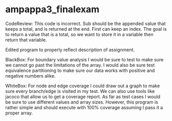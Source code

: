 # ampappa3_finalexam

CodeReview:
This code is incorrect. Sub should be the appended value that keeps a total, and is returned at the end. First can keep an index. The goal is to return a value that is a total, so we want to store it in a variable then return that variable.

Edited program to properly reflect description of assignment.


BlackBox:
For boundary value analysis I would be sure to test to make sure we cannot go past the limitations of the array. I would also be sure test equivalence partitioning to make sure our data works with positive and negative numbers alike.

WhiteBox:
For node and edge coverage I could draw out a graph to make sure every branch/edge is visited in my test. We can also use tools like jacoco that allow us to get a coverage report. As far as test cases I would be sure to use different values and array sizes. However, this program is rather simple and should execute with 100% coverage assuming I pass it a proper array.
